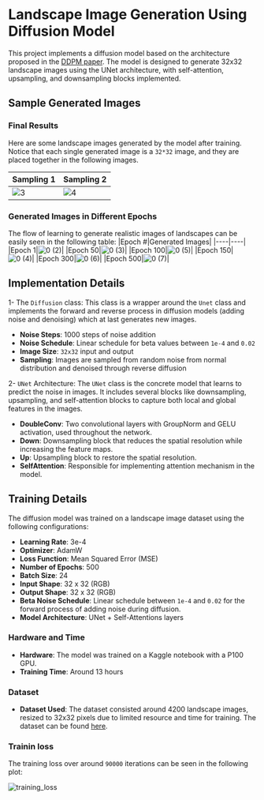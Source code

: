 # Landscape Image Generation Using Diffusion Model

This project implements a diffusion model based on the architecture proposed in the [DDPM paper](https://arxiv.org/abs/2006.11239). The model is designed to generate 32x32 landscape images using the UNet architecture, with self-attention, upsampling, and downsampling blocks implemented.
## Sample Generated Images

### Final Results
Here are some landscape images generated by the model after training. Notice that each single generated image is a `32*32` image, and they are placed together in the following images.

|Sampling 1|Sampling 2|
|----|----|
|![3](https://github.com/user-attachments/assets/7dbf4d05-eb98-443c-9398-16f7a03e98db)|![4](https://github.com/user-attachments/assets/52f07940-6764-40f2-963e-12ae5f61659a)|

### Generated Images in Different Epochs
The flow of learning to generate realistic images of landscapes can be easily seen in the following table:
|Epoch #|Generated Images|
|----|----|
|Epoch 1|![0 (2)](https://github.com/user-attachments/assets/a1d733fe-d0f0-4025-83bd-8defe252a67a)|
|Epoch 50|![0 (3)](https://github.com/user-attachments/assets/238da735-a28a-4769-86b1-4056b3be7130)|
|Epoch 100|![0 (5)](https://github.com/user-attachments/assets/2464dc68-6435-40c9-8224-e8395a1bf9bb)|
|Epoch 150|![0 (4)](https://github.com/user-attachments/assets/79677bb2-6fc9-4344-8730-19159e3d3ce2)|
|Epoch 300|![0 (6)](https://github.com/user-attachments/assets/366c6ae1-5319-41b0-85d3-79c524e4de83)|
|Epoch 500|![0 (7)](https://github.com/user-attachments/assets/2223d4a1-b607-4591-a83c-44022a0ed983)|

## Implementation Details
1- The `Diffusion` class: This class is a wrapper around the `Unet` class and implements the forward and reverse process in diffusion models (adding noise and denoising) which at last generates new images.

- **Noise Steps**: 1000 steps of noise addition
- **Noise Schedule**: Linear schedule for beta values between `1e-4` and `0.02`
- **Image Size**: `32x32` input and output
- **Sampling**: Images are sampled from random noise from normal distribution and denoised through reverse diffusion

2- `UNet` Architecture: The `UNet` class is the concrete model that learns to predict the noise in images. It includes several blocks like downsampling, upsampling, and self-attention blocks to capture both local and global features in the images.

- **DoubleConv**: Two convolutional layers with GroupNorm and GELU activation, used throughout the network.
- **Down**: Downsampling block that reduces the spatial resolution while increasing the feature maps.
- **Up**: Upsampling block to restore the spatial resolution.
- **SelfAttention**: Responsible for implementing attention mechanism in the model.

## Training Details

The diffusion model was trained on a landscape image dataset using the following configurations:

- **Learning Rate**: 3e-4
- **Optimizer**: AdamW
- **Loss Function**: Mean Squared Error (MSE)
- **Number of Epochs**: 500
- **Batch Size**: 24
- **Input Shape**: 32 x 32 (RGB)
- **Output Shape**: 32 x 32 (RGB)
- **Beta Noise Schedule**: Linear schedule between `1e-4` and `0.02` for the forward process of adding noise during diffusion.
- **Model Architecture**: UNet + Self-Attentions layers

### Hardware and Time

- **Hardware**: The model was trained on a Kaggle notebook with a P100 GPU.
- **Training Time**: Around 13 hours

### Dataset

- **Dataset Used**: The dataset consisted around 4200 landscape images, resized to 32x32 pixels due to limited resource and time for training. The dataset can be found [here](https://www.kaggle.com/datasets/arnaud58/landscape-pictures).

### Trainin loss
The training loss over around `90000` iterations can be seen in the following plot:

![training_loss](https://github.com/user-attachments/assets/7d101aee-71b8-4326-8b9c-4847ebc1e339)
